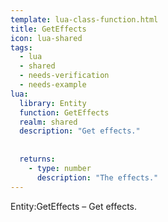 ```yaml
---
template: lua-class-function.html
title: GetEffects
icon: lua-shared
tags:
  - lua
  - shared
  - needs-verification
  - needs-example
lua:
  library: Entity
  function: GetEffects
  realm: shared
  description: "Get effects."
  
  
  returns:
    - type: number
      description: "The effects."
---
```


<div class="lua__search__keywords">
Entity:GetEffects &#x2013; Get effects.
</div>
